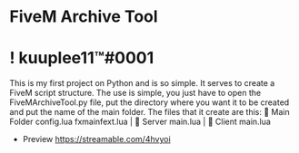 # FiveM Archive Tool
# ! kuuplee11™#0001

This is my first project on Python and is so simple.
It serves to create a FiveM script structure.
The use is simple, you just have to open the FiveMArchiveTool.py file, put the directory where you want it to be created and put the name of the main folder.
The files that it create are this:
📂 Main Folder  config.lua  fxmainfext.lua | 📂 Server  main.lua | 📂 Client main.lua

* Preview
  https://streamable.com/4hvyoi
